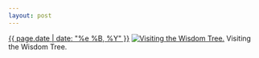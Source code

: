 ```yaml
---
layout: post
---
```


<p>
  <time><a href="/326">{{ page.date | date: "%e %B, %Y" }}</a></time>
  <a href="/326"><img src="{{ site.assets_url }}/326-640.jpg" srcset="{{ site.assets_url }}/326-1280.jpg 1280w, {{ site.assets_url }}/326-960.jpg 960w, {{ site.assets_url }}/326-640.jpg 640w, {{ site.assets_url }}/326-320.jpg 320w" sizes="(min-width: 700px) 50vw, calc(100vw - 2rem)" alt="Visiting the Wisdom Tree." /></a>
  <span>Visiting the Wisdom Tree.</span>
</p>
